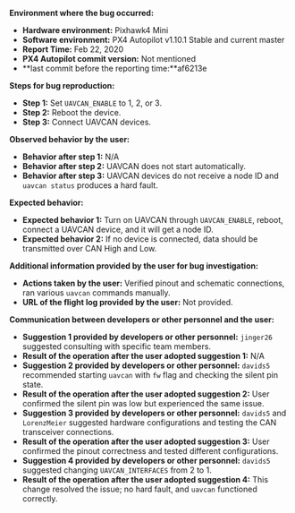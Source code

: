**Environment where the bug occurred:**

- **Hardware environment:** Pixhawk4 Mini
- **Software environment:** PX4 Autopilot v1.10.1 Stable and current master
- **Report Time:** Feb 22, 2020
- **PX4 Autopilot commit version:** Not mentioned
- **last commit before the reporting time:**af6213e

**Steps for bug reproduction:**

- **Step 1:** Set `UAVCAN_ENABLE` to 1, 2, or 3.
- **Step 2:** Reboot the device.
- **Step 3:** Connect UAVCAN devices.

**Observed behavior by the user:**

- **Behavior after step 1:** N/A
- **Behavior after step 2:** UAVCAN does not start automatically.
- **Behavior after step 3:** UAVCAN devices do not receive a node ID and `uavcan status` produces a hard fault.

**Expected behavior:**

- **Expected behavior 1:** Turn on UAVCAN through `UAVCAN_ENABLE`, reboot, connect a UAVCAN device, and it will get a node ID.
- **Expected behavior 2:** If no device is connected, data should be transmitted over CAN High and Low.

**Additional information provided by the user for bug investigation:**

- **Actions taken by the user:** Verified pinout and schematic connections, ran various `uavcan` commands manually.
- **URL of the flight log provided by the user:** Not provided.

**Communication between developers or other personnel and the user:**

- **Suggestion 1 provided by developers or other personnel:** `jinger26` suggested consulting with specific team members.
- **Result of the operation after the user adopted suggestion 1:** N/A
- **Suggestion 2 provided by developers or other personnel:** `davids5` recommended starting `uavcan` with `fw` flag and checking the silent pin state.
- **Result of the operation after the user adopted suggestion 2:** User confirmed the silent pin was low but experienced the same issue.
- **Suggestion 3 provided by developers or other personnel:** `davids5` and `LorenzMeier` suggested hardware configurations and testing the CAN transceiver connections.
- **Result of the operation after the user adopted suggestion 3:** User confirmed the pinout correctness and tested different configurations.
- **Suggestion 4 provided by developers or other personnel:** `davids5` suggested changing `UAVCAN_INTERFACES` from 2 to 1.
- **Result of the operation after the user adopted suggestion 4:** This change resolved the issue; no hard fault, and `uavcan` functioned correctly.
